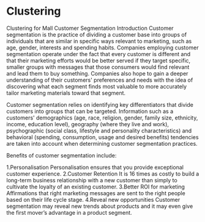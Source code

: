 # Clustering
Clustering for Mall Customer Segmentation
Introduction
Customer segmentation is the practice of dividing a customer base into groups of individuals that are similar in specific ways relevant to marketing, such as age, gender, interests and spending habits.
Companies employing customer segmentation operate under the fact that every customer is different and that their marketing efforts would be better served if they target specific, smaller groups with messages that those consumers would find relevant and lead them to buy something. Companies also hope to gain a deeper understanding of their customers' preferences and needs with the idea of discovering what each segment finds most valuable to more accurately tailor marketing materials toward that segment.

Customer segmentation relies on identifying key differentiators that divide customers into groups that can be targeted. Information such as a customers' demographics (age, race, religion, gender, family size, ethnicity, income, education level), geography (where they live and work), psychographic (social class, lifestyle and personality characteristics) and behavioral (spending, consumption, usage and desired benefits) tendencies are taken into account when determining customer segmentation practices.

Benefits of customer segmentation include:

1.Personalisation
  Personalisation ensures that you provide exceptional customer experience.
2.Customer Retention
  It is 16 times as costly to build a long-term business relationship with a new customer than simply to cultivate the loyalty of an existing customer.
3.Better ROI for marketing
  Affirmations that right marketing messages are sent to the right people based on their life cycle stage.
4.Reveal new opportunities
  Customer segmentation may reveal new trends about products and it may even give the first mover’s advantage in a product segment.
